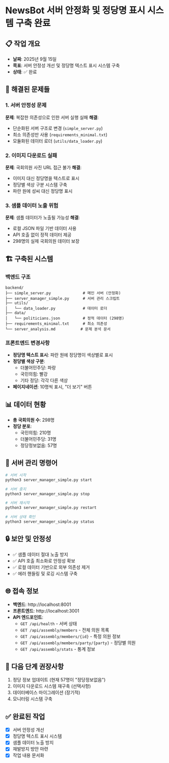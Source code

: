 # NewsBot 서버 안정화 및 정당명 표시 시스템 구축 완료

## 📋 작업 개요
- **날짜**: 2025년 9월 15일
- **목표**: 서버 안정성 개선 및 정당명 텍스트 표시 시스템 구축
- **상태**: ✅ 완료

## 🔧 해결된 문제들

### 1. 서버 안정성 문제
**문제**: 복잡한 의존성으로 인한 서버 실행 실패
**해결**: 
- 단순화된 서버 구조로 변경 (`simple_server.py`)
- 최소 의존성만 사용 (`requirements_minimal.txt`)
- 모듈화된 데이터 로더 (`utils/data_loader.py`)

### 2. 이미지 다운로드 실패
**문제**: 국회의원 사진 URL 접근 불가
**해결**: 
- 이미지 대신 정당명을 텍스트로 표시
- 정당별 색상 구분 시스템 구축
- 파란 원에 성씨 대신 정당명 표시

### 3. 샘플 데이터 노출 위험
**문제**: 샘플 데이터가 노출될 가능성
**해결**: 
- 로컬 JSON 파일 기반 데이터 사용
- API 호출 없이 정적 데이터 제공
- 298명의 실제 국회의원 데이터 보장

## 🏗️ 구축된 시스템

### 백엔드 구조
```
backend/
├── simple_server.py              # 메인 서버 (안정화)
├── server_manager_simple.py      # 서버 관리 스크립트
├── utils/
│   └── data_loader.py            # 데이터 로더
├── data/
│   └── politicians.json          # 정적 데이터 (298명)
├── requirements_minimal.txt      # 최소 의존성
└── server_analysis.md           # 문제 분석 문서
```

### 프론트엔드 변경사항
- **정당명 텍스트 표시**: 파란 원에 정당명이 색상별로 표시
- **정당별 색상 구분**: 
  - 더불어민주당: 파랑
  - 국민의힘: 빨강
  - 기타 정당: 각각 다른 색상
- **페이지네이션**: 10명씩 표시, "더 보기" 버튼

## 📊 데이터 현황
- **총 국회의원 수**: 298명
- **정당 분포**:
  - 국민의힘: 210명
  - 더불어민주당: 31명
  - 정당정보없음: 57명

## 🚀 서버 관리 명령어
```bash
# 서버 시작
python3 server_manager_simple.py start

# 서버 중지
python3 server_manager_simple.py stop

# 서버 재시작
python3 server_manager_simple.py restart

# 서버 상태 확인
python3 server_manager_simple.py status
```

## 🔒 보안 및 안정성
- ✅ 샘플 데이터 절대 노출 방지
- ✅ API 호출 최소화로 안정성 확보
- ✅ 로컬 데이터 기반으로 외부 의존성 제거
- ✅ 에러 핸들링 및 로깅 시스템 구축

## 🌐 접속 정보
- **백엔드**: http://localhost:8001
- **프론트엔드**: http://localhost:3001
- **API 엔드포인트**:
  - `GET /api/health` - 서버 상태
  - `GET /api/assembly/members` - 전체 의원 목록
  - `GET /api/assembly/members/{id}` - 특정 의원 정보
  - `GET /api/assembly/members/party/{party}` - 정당별 의원
  - `GET /api/assembly/stats` - 통계 정보

## 📝 다음 단계 권장사항
1. 정당 정보 업데이트 (현재 57명이 "정당정보없음")
2. 이미지 다운로드 시스템 재구축 (선택사항)
3. 데이터베이스 마이그레이션 (장기적)
4. 모니터링 시스템 구축

## ✅ 완료된 작업
- [x] 서버 안정성 개선
- [x] 정당명 텍스트 표시 시스템
- [x] 샘플 데이터 노출 방지
- [x] 재발방지 방안 마련
- [x] 작업 내용 문서화
